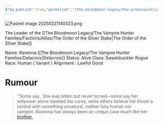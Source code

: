 ```yaml
---
{"dg-publish":true,"permalink":"/the-bloodmoon-legacy/the-premise/allied-np-cs/members-of-the-silver-stake/ravenna-delacroix/"}
---
```




![Pasted image 20250221140523.png](/img/user/Pasted%20image%2020250221140523.png)

The Leader of the [[The Bloodmoon Legacy/The Vampire Hunter Families/Factions/Allies/The Order of the Silver Stake\|The Order of the Silver Stake]]

Name: Ravenna [[The Bloodmoon Legacy/The Vampire Hunter Families/Delacroix\|Delacroix]]
Status: Alive
Class: Swashbuckler Rogue
Race: Human ( Variant )
Alignment : Lawful Good

# Rumour
> ''Some say.. She was bitten but never turned—some say her willpower alone repelled the curse, while others believe her blood is tainted with something unnatural, neither fully human nor vampire..Ravenna has always been an unique case much like her [brother.](obsidian://open?vault=The%20BloodMoon%20Legacy&file=The%20Premise%2FAllied%20NPCs%2FMorgana%20Delacroix)